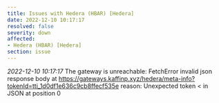 ```yaml
---
title: Issues with Hedera (HBAR) [Hedera]
date: 2022-12-10 10:17:17
resolved: false
severity: down
affected:
- Hedera (HBAR) [Hedera]
section: issue
---
```


*2022-12-10 10:17:17* The gateway is unreachable: FetchError invalid json response body at https://gateways.kaffinp.xyz/hedera/meta-info?tokenId=tti_1d0df1e636c9cb8ffecf535e reason: Unexpected token < in JSON at position 0